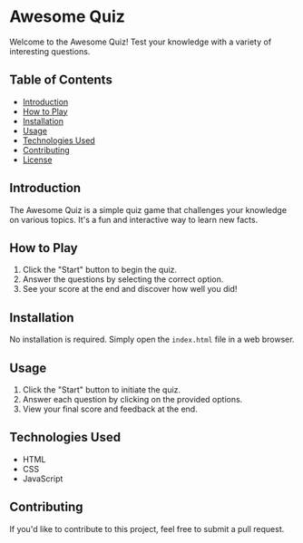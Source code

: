 # Awesome Quiz

Welcome to the Awesome Quiz! Test your knowledge with a variety of interesting questions.

## Table of Contents
- [Introduction](#introduction)
- [How to Play](#how-to-play)
- [Installation](#installation)
- [Usage](#usage)
- [Technologies Used](#technologies-used)
- [Contributing](#contributing)
- [License](#license)

## Introduction
The Awesome Quiz is a simple quiz game that challenges your knowledge on various topics. It's a fun and interactive way to learn new facts.

## How to Play
1. Click the "Start" button to begin the quiz.
2. Answer the questions by selecting the correct option.
3. See your score at the end and discover how well you did!

## Installation
No installation is required. Simply open the `index.html` file in a web browser.

## Usage
1. Click the "Start" button to initiate the quiz.
2. Answer each question by clicking on the provided options.
3. View your final score and feedback at the end.

## Technologies Used
- HTML
- CSS
- JavaScript

## Contributing
If you'd like to contribute to this project, feel free to submit a pull request.
